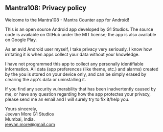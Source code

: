## Mantra108: Privacy policy

Welcome to the Mantra108 - Mantra Counter app for Android!

This is an open source Android app developed by G1 Studios. The source code is available on GitHub under the MIT license; the app is also available on Google Play.

As an avid Android user myself, I take privacy very seriously.
I know how irritating it is when apps collect your data without your knowledge.

I have not programmed this app to collect any personally identifiable information. All data (app preferences (like theme, etc.) and alarms) created by the you is stored on your device only, and can be simply erased by clearing the app's data or uninstalling it.

If you find any security vulnerability that has been inadvertently caused by me, or have any question regarding how the app protectes your privacy, please send me an email and I will surely try to fix it/help you.

Yours sincerely,  
Jeevan More
G1 Studios  
Mumbai, India.  
jeevan.more@gmail.com
